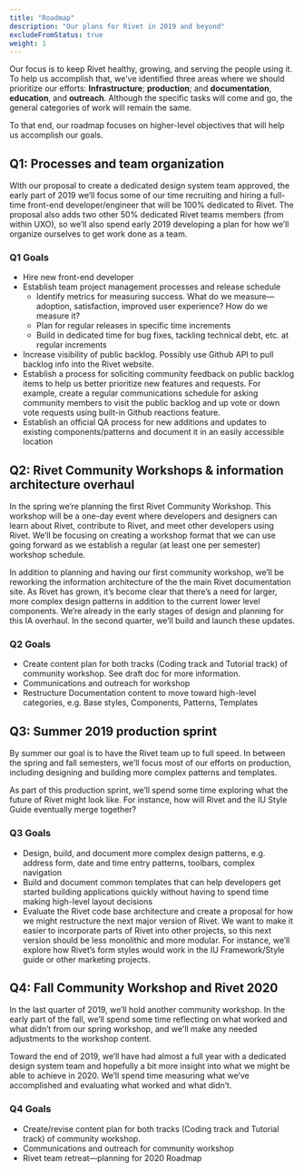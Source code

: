 ```yaml
---
title: "Roadmap"
description: "Our plans for Rivet in 2019 and beyond"
excludeFromStatus: true
weight: 1
---
```

Our focus is to keep Rivet healthy, growing, and serving the people using it. To help us accomplish that, we've identified three areas where we should prioritize our efforts: **Infrastructure**; **production**; and **documentation**, **education**, and **outreach**. Although the specific tasks will come and go, the general categories of work will remain the same.

To that end, our roadmap focuses on higher-level objectives that will help us accomplish our goals.

## Q1: Processes and team organization
With our proposal to create a dedicated design system team approved, the early part of 2019 we’ll focus some of our time recruiting and hiring a full-time front-end developer/engineer that will be 100% dedicated to Rivet. The proposal also adds two other 50% dedicated Rivet teams members (from within UXO), so we’ll also spend early 2019 developing a plan for how we’ll organize ourselves to get work done as a team.

### Q1 Goals
- Hire new front-end developer
- Establish team project management processes and release schedule
    - Identify metrics for measuring success. What do we measure—adoption, satisfaction, improved user experience? How do we measure it?
    - Plan for regular releases in specific time increments
    - Build in dedicated time for bug fixes, tackling technical debt, etc. at regular increments
- Increase visibility of public backlog. Possibly use Github API to pull backlog info into the Rivet website.
- Establish a process for soliciting community feedback on public backlog items to help us better prioritize new features and requests. For example, create a regular communications schedule for asking community members to visit the public backlog and up vote or down vote requests using built-in Github reactions feature.
- Establish an official QA process for new additions and updates to existing components/patterns and document it in an easily accessible location

## Q2: Rivet Community Workshops & information architecture overhaul
In the spring we’re planning the first Rivet Community Workshop. This workshop will be a one-day event where developers and designers can learn about Rivet, contribute to Rivet, and meet other developers using Rivet. We’ll be focusing on creating a workshop format that we can use going forward as we establish a regular (at least one per semester) workshop schedule.

In addition to planning and having our first community workshop, we’ll be reworking the information architecture of the the main Rivet documentation site. As Rivet has grown, it’s become clear that there’s a need for larger, more complex design patterns in addition to the current lower level components. We’re already in the early stages of design and planning for this IA overhaul.  In the second quarter, we’ll build and launch these updates.

### Q2 Goals
- Create content plan for both tracks (Coding track and Tutorial track) of community workshop. See draft doc for more information.
- Communications and outreach for workshop
- Restructure Documentation content to move toward high-level categories, e.g. Base styles, Components, Patterns, Templates

## Q3: Summer 2019 production sprint
By summer our goal is to have the Rivet team up to full speed. In between the spring and fall semesters, we’ll focus most of our efforts on production, including designing and building more complex patterns and templates.

As part of this production sprint, we’ll spend some time exploring what the future of Rivet might look like. For instance, how will Rivet and the IU Style Guide eventually merge together?

### Q3 Goals
- Design, build, and document more complex design patterns, e.g. address form, date and time entry patterns, toolbars, complex navigation
- Build and document common templates that can help developers get started building applications quickly without having to spend time making high-level layout decisions
- Evaluate the Rivet code base architecture and create a proposal for how we might restructure the next major version of Rivet. We want to make it easier to incorporate parts of Rivet into other projects, so this next version should be less monolithic and more modular. For instance, we’ll explore how Rivet’s form styles would work in the IU Framework/Style guide or other marketing projects.

## Q4: Fall Community Workshop and Rivet 2020
In the last quarter of 2019, we’ll hold another community workshop. In the early part of the fall, we’ll spend some time reflecting on what worked and what didn’t from our spring workshop, and we'll make any needed adjustments to the workshop content.

Toward the end of 2019, we’ll have had almost a full year with a dedicated design system team and hopefully a bit more insight into what we might be able to achieve in 2020. We’ll spend time measuring what we’ve accomplished and evaluating what worked and what didn’t.

### Q4 Goals
- Create/revise content plan for both tracks (Coding track and Tutorial track) of community workshop.
- Communications and outreach for community workshop
- Rivet team retreat—planning for 2020 Roadmap



